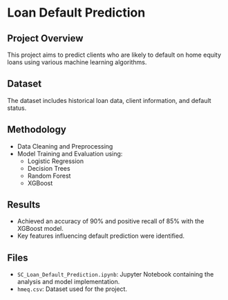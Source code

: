 
# Loan Default Prediction

## Project Overview
This project aims to predict clients who are likely to default on home equity loans using various machine learning algorithms.

## Dataset
The dataset includes historical loan data, client information, and default status.

## Methodology
- Data Cleaning and Preprocessing
- Model Training and Evaluation using:
  - Logistic Regression
  - Decision Trees
  - Random Forest
  - XGBoost

## Results
- Achieved an accuracy of 90% and positive recall of 85% with the XGBoost model.
- Key features influencing default prediction were identified.

## Files
- `SC_Loan_Default_Prediction.ipynb`: Jupyter Notebook containing the analysis and model implementation.
- `hmeq.csv`: Dataset used for the project.
